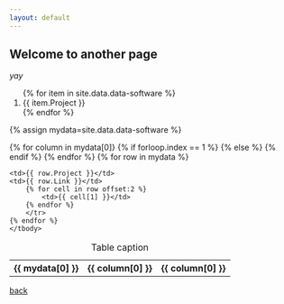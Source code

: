 ```yaml
---
layout: default
---
```


## Welcome to another page

_yay_


<ol>
{% for item in site.data.data-software %}
  <li>
      {{ item.Project }}
  </li>
{% endfor %}
</ol>

{% assign mydata=site.data.data-software %}

<table>
    <caption>Table caption</caption>
    <thead>
        <th>{{ mydata[0] }}</th>
    {% for column in mydata[0]}
	{% if forloop.index == 1 %}
            <th>{{ column[0] }}</th>
	{% else %}
            <th>{{ column[0] }}</th>
        {% endif %}
    {% endfor %}
    </thead>
    <tbody>
    {% for row in mydata %}
        <tr>
	
	<td>{{ row.Project }}</td>
	<td>{{ row.Link }}</td>
        {% for cell in row offset:2 %}
            <td>{{ cell[1] }}</td>
        {% endfor %}
        </tr>
    {% endfor %}
    </tbody>
</table>



[back](./)